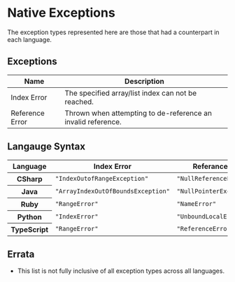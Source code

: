 # Native Exceptions

The exception types represented here are those that had a counterpart in each language.

## Exceptions

<table>
    <thead>
        <th>Name</th>
        <th>Description</th>
    </thead>
        <tr>
            <td>Index Error</td>
            <td>The specified array/list index can not be reached.</td>
        </tr>
        <tr>
            <td>Reference Error</td>
            <td>Thrown when attempting to de-reference an invalid reference.</td>
        </tr>
</table>

## Langauge Syntax

<table>
    <thead>
        <th>Language</th>
        <th>Index Error</th>
        <th>Referance Error</th>
    </thead>
    <tbody>
        <tr>
            <th>CSharp</th>
            <td><code>"IndexOutofRangeException"</code></td>
            <td><code>"NullReferenceException"</code></td>
        </tr>
        <tr>
            <th>Java</th>
            <td><code>"ArrayIndexOutOfBoundsException"</code></td>
            <td><code>"NullPointerException"</code></td>
        </tr>
        <tr>
            <th>Ruby</th>
            <td><code>"RangeError"</code></td>
            <td><code>"NameError"</code></td>
        </tr>
        <tr>
            <th>Python</th>
            <td><code>"IndexError"</code></td>
            <td><code>"UnboundLocalError"</code></td>
        </tr>
        <tr>
            <th>TypeScript</th>
            <td><code>"RangeError"</code></td>
            <td><code>"ReferenceError"</code></td>
        </tr>
    </tbody>
</table>


## Errata

* This list is not fully inclusive of all exception types across all languages.
